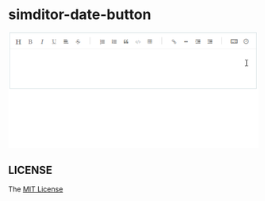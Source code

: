 # simditor-date-button

<p align="center">
  <img src="https://raw.githubusercontent.com/projecao/simditor-date-button/master/simditor-date-button.gif" alt="simditor-date-button.gif">
</p>

## LICENSE

The [MIT License](LICENSE)
